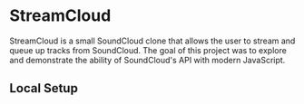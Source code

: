 # StreamCloud

StreamCloud is a small SoundCloud clone that allows the user to stream and queue up tracks from SoundCloud. The goal of this project was to explore and demonstrate the ability of SoundCloud's API with modern JavaScript.

## Local Setup
